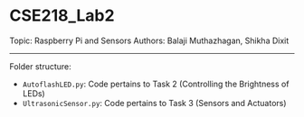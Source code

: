 # CSE218_Lab2
Topic: Raspberry Pi and Sensors
Authors: Balaji Muthazhagan, Shikha Dixit
___

Folder structure:
* `AutoflashLED.py`: Code pertains to Task 2 (Controlling the Brightness of LEDs)
* `UltrasonicSensor.py`: Code pertains to Task 3 (Sensors and Actuators)
